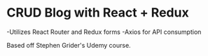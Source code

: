 # CRUD Blog with React + Redux

-Utilizes React Router and Redux forms 
-Axios for API consumption

Based off Stephen Grider's Udemy course. 


